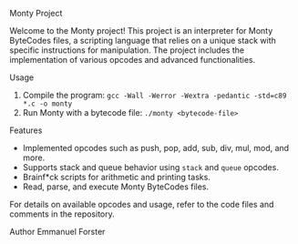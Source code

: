 Monty Project

Welcome to the Monty project! This project is an interpreter for Monty ByteCodes files, a scripting language that relies on a unique stack with specific instructions for manipulation. The project includes the implementation of various opcodes and advanced functionalities.

 Usage
1. Compile the program: `gcc -Wall -Werror -Wextra -pedantic -std=c89 *.c -o monty`
2. Run Monty with a bytecode file: `./monty <bytecode-file>`

Features
- Implemented opcodes such as push, pop, add, sub, div, mul, mod, and more.
- Supports stack and queue behavior using `stack` and `queue` opcodes.
- Brainf*ck scripts for arithmetic and printing tasks.
- Read, parse, and execute Monty ByteCodes files.

For details on available opcodes and usage, refer to the code files and comments in the repository.

Author
Emmanuel Forster
